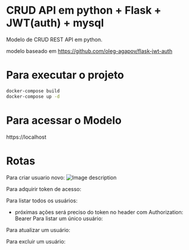 # CRUD API em python + Flask + JWT(auth) + mysql

Modelo de CRUD REST API em python.

modelo baseado em https://github.com/oleg-agapov/flask-jwt-auth


# Para executar o projeto

``` bash
docker-compose build
docker-compose up -d

```

# Para acessar o Modelo

https://localhost

# Rotas
Para criar usuario novo:
![Image description](https://i.imgur.com/W91rG7z.png)

Para adquirir token de acesso:

Para listar todos os usuários:

* próximas ações será preciso do token no header com Authorization: Bearer <token>
Para listar um único usuário:

Para atualizar um usuário:

Para excluir um usuário:
